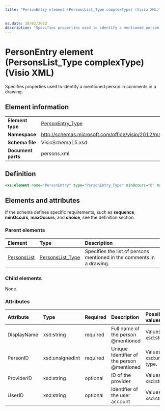 ```yaml
---
title: "PersonEntry element (PersonsList_Type complexType) (Visio XML)"
 
 
ms.date: 18/02/2022
description: "Specifies properties used to identify a mentioned person in comments in a drawing."
---
```


# PersonEntry element (PersonsList_Type complexType) (Visio XML)

Specifies properties used to identify a mentioned person in comments in a drawing.
  
## Element information

|||
|:-----|:-----|
|**Element type** <br/> |[PersonEntry_Type](personentry_type-complextypevisio-xml.md) <br/> |
|**Namespace** <br/> |http://schemas.microsoft.com/office/visio/2012/main  <br/> |
|**Schema file** <br/> |VisioSchema15.xsd  <br/> |
|**Document parts** <br/> |persons.xml  <br/> |
   
## Definition

```XML
<xs:element name="PersonEntry" type="PersonEntry_Type" minOccurs="0" maxOccurs="unbounded" />
```

## Elements and attributes

If the schema defines specific requirements, such as **sequence**, **minOccurs**, **maxOccurs**, and **choice**, see the definition section. 
  
### Parent elements

|**Element**|**Type**|**Description**|
|:-----|:-----|:-----|
|[PersonsList](personslist-element-persons_type-complextypevisio-xml.md) <br/> |[PersonsList_Type](personslist_type-complextypevisio-xml.md) <br/> |Specifies the list of persons mentioned in the comments in a drawing. |
   
### Child elements

None.
  
### Attributes

|**Attribute**|**Type**|**Required**|**Description**|**Possible values**|
|:-----|:-----|:-----|:-----|:-----|
|DisplayName  <br/> |xsd:string  <br/> |required  <br/> |Full name of the person @mentioned |Values of the xsd:string type. |
|PersonID  <br/> |xsd:unsignedInt  <br/> |required  <br/> | Unique Identifier of the person @mentioned|Values of the xsd:unsignedInt type. |
|ProviderID  <br/> |xsd:string  <br/> |optional  <br/> |ID of the provider|Values of the xsd:string type. |
|UserID  <br/> |xsd:string  <br/> |optional  <br/> |Identifier of the user account|Values of the xsd:string type. |

